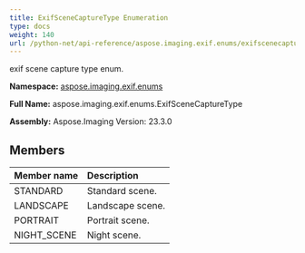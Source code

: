 ```yaml
---
title: ExifSceneCaptureType Enumeration
type: docs
weight: 140
url: /python-net/api-reference/aspose.imaging.exif.enums/exifscenecapturetype/
---
```


exif scene capture type enum.

**Namespace:** [aspose.imaging.exif.enums](/imaging/python-net/api-reference/aspose.imaging.exif.enums/)

**Full Name:** aspose.imaging.exif.enums.ExifSceneCaptureType

**Assembly:**  Aspose.Imaging Version: 23.3.0

## **Members**
|**Member name**|**Description**|
| :- | :- |
|STANDARD|Standard scene.|
|LANDSCAPE|Landscape scene.|
|PORTRAIT|Portrait scene.|
|NIGHT_SCENE|Night scene.|
